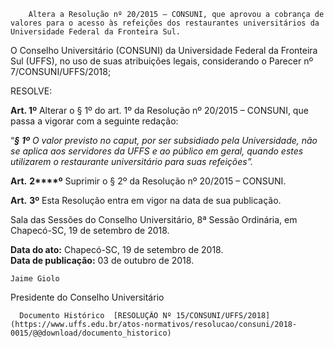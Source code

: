         Altera a Resolução nº 20/2015 – CONSUNI, que aprovou a cobrança de valores para o acesso às refeições dos restaurantes universitários da Universidade Federal da Fronteira Sul.  

  
O Conselho Universitário (CONSUNI) da Universidade Federal da Fronteira Sul (UFFS), no uso de suas atribuições legais, considerando o Parecer nº 7/CONSUNI/UFFS/2018;

  

 RESOLVE:

  

 **Art. 1º** Alterar o § 1º do art. 1º da Resolução nº 20/2015 – CONSUNI, que passa a vigorar com a seguinte redação:

 “***§*** ***1******º*** *O valor previsto no caput, por ser subsidiado pela Universidade, não se aplica aos servidores da UFFS e ao público* *em* *geral, quando estes utilizarem o restaurante universitário para suas refeições”.*

  

 **Art.** **2****º** Suprimir o § 2º da Resolução nº 20/2015 – CONSUNI.

  

 **Art.** **3º** Esta Resolução entra em vigor na data de sua publicação.

   
 Sala das Sessões do Conselho Universitário, 8ª Sessão Ordinária, em Chapecó-SC, 19 de setembro de 2018.

  

   **Data do ato:** Chapecó-SC, 19 de setembro de 2018.   
 **Data de publicação:**  03 de outubro de 2018. 

    Jaime Giolo   
 Presidente do Conselho Universitário 

      Documento Histórico  [RESOLUÇÃO Nº 15/CONSUNI/UFFS/2018](https://www.uffs.edu.br/atos-normativos/resolucao/consuni/2018-0015/@@download/documento_historico)     
      